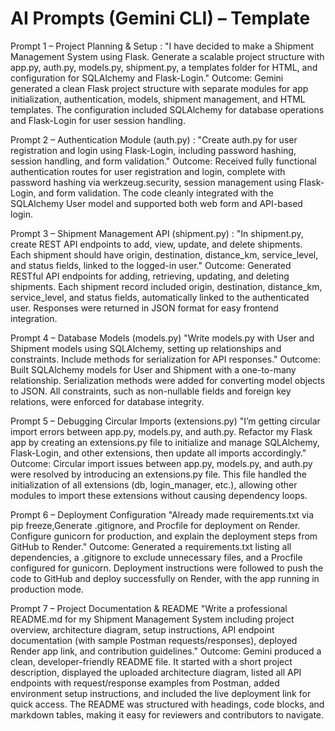 # AI Prompts (Gemini CLI) – Template
Prompt 1 – Project Planning & Setup :
"I have decided to make a Shipment Management System using Flask. Generate a scalable project structure with app.py, auth.py, models.py, shipment.py, a templates folder for HTML, and configuration for SQLAlchemy and Flask-Login."
Outcome:
Gemini generated a clean Flask project structure with separate modules for app initialization, authentication, models, shipment management, and HTML templates. The configuration included SQLAlchemy for database operations and Flask-Login for user session handling.

Prompt 2 – Authentication Module (auth.py) :
"Create auth.py for user registration and login using Flask-Login, including password hashing, session handling, and form validation."
Outcome:
Received fully functional authentication routes for user registration and login, complete with password hashing via werkzeug.security, session management using Flask-Login, and form validation. The code cleanly integrated with the SQLAlchemy User model and supported both web form and API-based login.

Prompt 3 – Shipment Management API (shipment.py) :
"In shipment.py, create REST API endpoints to add, view, update, and delete shipments. Each shipment should have origin, destination, distance_km, service_level, and status fields, linked to the logged-in user."
Outcome:
Generated RESTful API endpoints for adding, retrieving, updating, and deleting shipments. Each shipment record included origin, destination, distance_km, service_level, and status fields, automatically linked to the authenticated user. Responses were returned in JSON format for easy frontend integration.

Prompt 4 – Database Models (models.py)
"Write models.py with User and Shipment models using SQLAlchemy, setting up relationships and constraints. Include methods for serialization for API responses."
Outcome:
Built SQLAlchemy models for User and Shipment with a one-to-many relationship. Serialization methods were added for converting model objects to JSON. All constraints, such as non-nullable fields and foreign key relations, were enforced for database integrity.

Prompt 5 – Debugging Circular Imports (extensions.py)
"I’m getting circular import errors between app.py, models.py, and auth.py. Refactor my Flask app by creating an extensions.py file to initialize and manage SQLAlchemy, Flask-Login, and other extensions, then update all imports accordingly."
Outcome:
Circular import issues between app.py, models.py, and auth.py were resolved by introducing an extensions.py file. This file handled the initialization of all extensions (db, login_manager, etc.), allowing other modules to import these extensions without causing dependency loops.

Prompt 6 – Deployment Configuration
"Already made requirements.txt via pip freeze,Generate .gitignore, and Procfile for deployment on Render. Configure gunicorn for production, and explain the deployment steps from GitHub to Render."
Outcome:
Generated a requirements.txt listing all dependencies, a .gitignore to exclude unnecessary files, and a Procfile configured for gunicorn. Deployment instructions were followed to push the code to GitHub and deploy successfully on Render, with the app running in production mode.

Prompt 7 – Project Documentation & README
"Write a professional README.md for my Shipment Management System including project overview, architecture diagram, setup instructions, API endpoint documentation (with sample Postman requests/responses), deployed Render app link, and contribution guidelines."
Outcome:
Gemini produced a clean, developer-friendly README file. It started with a short project description, displayed the uploaded architecture diagram, listed all API endpoints with request/response examples from Postman, added environment setup instructions, and included the live deployment link for quick access. The README was structured with headings, code blocks, and markdown tables, making it easy for reviewers and contributors to navigate.